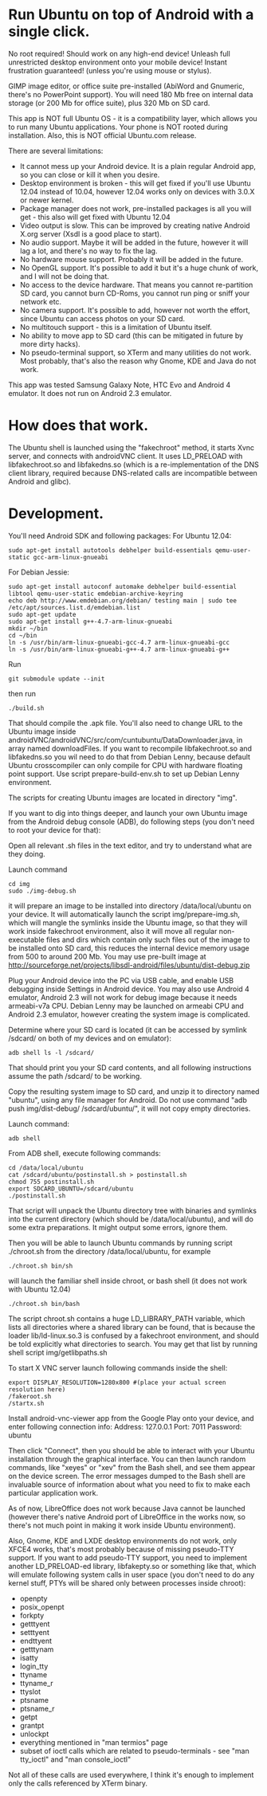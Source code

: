 Run Ubuntu on top of Android with a single click.
=================================================

No root required! Should work on any high-end device!
Unleash full unrestricted desktop environment onto your mobile device!
Instant frustration guaranteed! (unless you're using mouse or stylus).

GIMP image editor, or office suite pre-installed (AbiWord and Gnumeric, there's no PowerPoint support).
You will need 180 Mb free on internal data storage (or 200 Mb for office suite), plus 320 Mb on SD card.

This app is NOT full Ubuntu OS - it is a compatibility layer, which allows you to run many Ubuntu applications.
Your phone is NOT rooted during installation. 
Also, this is NOT official Ubuntu.com release.

There are several limitations:

- It cannot mess up your Android device. It is a plain regular Android app, so you can close or kill it when you desire.
- Desktop environment is broken - this will get fixed if you'll use Ubuntu 12.04 instead of 10.04, however 12.04 works only on devices with 3.0.X or newer kernel.
- Package manager does not work, pre-installed packages is all you will get - this also will get fixed with Ubuntu 12.04
- Video output is slow. This can be improved by creating native Android X.org server (Xsdl is a good place to start).
- No audio support. Maybe it will be added in the future, however it will lag a lot, and there's no way to fix the lag.
- No hardware mouse support. Probably it will be added in the future.
- No OpenGL support. It's possible to add it but it's a huge chunk of work, and I will not be doing that.
- No access to the device hardware. That means you cannot re-partition SD card, you cannot burn CD-Roms, you cannot run ping or sniff your network etc.
- No camera support. It's possible to add, however not worth the effort, since Ubuntu can access photos on your SD card.
- No multitouch support - this is a limitation of Ubuntu itself.
- No ability to move app to SD card (this can be mitigated in future by more dirty hacks).
- No pseudo-terminal support, so XTerm and many utilities do not work. Most probably, that's also the reason why Gnome, KDE and Java do not work.

This app was tested Samsung Galaxy Note, HTC Evo and Android 4 emulator. It does not run on Android 2.3 emulator.

How does that work.
===================

The Ubuntu shell is launched using the "fakechroot" method, it starts Xvnc server, and connects with androidVNC client.
It uses LD_PRELOAD with libfakechroot.so and libfakedns.so (which is a re-implementation of the DNS client library,
required because DNS-related calls are incompatible between Android and glibc).

Development.
============

You'll need Android SDK and following packages:
For Ubuntu 12.04:
```
sudo apt-get install autotools debhelper build-essentials qemu-user-static gcc-arm-linux-gnueabi
```
For Debian Jessie:
```
sudo apt-get install autoconf automake debhelper build-essential libtool qemu-user-static emdebian-archive-keyring
echo deb http://www.emdebian.org/debian/ testing main | sudo tee /etc/apt/sources.list.d/emdebian.list
sudo apt-get update
sudo apt-get install g++-4.7-arm-linux-gnueabi
mkdir ~/bin
cd ~/bin
ln -s /usr/bin/arm-linux-gnueabi-gcc-4.7 arm-linux-gnueabi-gcc
ln -s /usr/bin/arm-linux-gnueabi-g++-4.7 arm-linux-gnueabi-g++
```

Run
```
git submodule update --init
```
then run
```
./build.sh
```

That should compile the .apk file. You'll also need to change URL to the Ubuntu image inside androidVNC/androidVNC/src/com/cuntubuntu/DataDownloader.java, in array named downloadFiles.
If you want to recompile libfakechroot.so and libfakedns.so you wil need to do that from Debian Lenny,
because default Ubuntu crosscompiler can only compile for CPU with hardware floating point support.
Use script prepare-build-env.sh to set up Debian Lenny environment.

The scripts for creating Ubuntu images are located in directory "img".

If you want to dig into things deeper, and launch your own Ubuntu image from the Android debug console (ADB),
do following steps (you don't need to root your device for that):

Open all relevant .sh files in the text editor, and try to understand what are they doing.

Launch command

```
cd img
sudo ./img-debug.sh
```

it will prepare an image to be installed into directory /data/local/ubuntu on your device.
It will automatically launch the script img/prepare-img.sh, which will mangle the symlinks inside the Ubuntu image,
so that they will work inside fakechroot environment, also it will move all regular non-executable files and dirs which contain
only such files out of the image to be installed onto SD card, this reduces the internal device memory usage from 500 to around 200 Mb.
You may use pre-built image at http://sourceforge.net/projects/libsdl-android/files/ubuntu/dist-debug.zip

Plug your Android device into the PC via USB cable, and enable USB debugging inside Settings in Android device.
You may also use Android 4 emulator, Android 2.3 will not work for debug image because it needs armeabi-v7a CPU.
Debian Lenny may be launched on armeabi CPU and Android 2.3 emulator, however creating the system image is complicated.

Determine where your SD card is located (it can be accessed by symlink /sdcard/ on both of my devices and on emulator):
```
adb shell ls -l /sdcard/
```
That should print you your SD card contents, and all following instructions assume the path /sdcard/ to be working.

Copy the resulting system image to SD card, and unzip it to directory named "ubuntu", using any file manager for Android.
Do not use command "adb push img/dist-debug/ /sdcard/ubuntu/", it will not copy empty directories.

Launch command:
```
adb shell
```
From ADB shell, execute following commands:
 
```
cd /data/local/ubuntu
cat /sdcard/ubuntu/postinstall.sh > postinstall.sh
chmod 755 postinstall.sh
export SDCARD_UBUNTU=/sdcard/ubuntu
./postinstall.sh
```

That script will unpack the Ubuntu directory tree with binaries and symlinks into the current directory
(which should be /data/local/ubuntu), and will do some extra preparations. It might output some errors, ignore them.

Then you will be able to launch Ubuntu commands by running script ./chroot.sh from the directory /data/local/ubuntu, for example
```
./chroot.sh bin/sh
```
will launch the familiar shell inside chroot, or bash shell (it does not work with Ubuntu 12.04)
```
./chroot.sh bin/bash
```

The script chroot.sh contains a huge LD_LIBRARY_PATH variable, which lists all directories where a shared library can be found,
that is because the loader lib/ld-linux.so.3 is confused by a fakechroot environment, and should be told explicitly what directories to search.
You may get that list by running shell script img/getlibpaths.sh

To start X VNC server launch following commands inside the shell:

```
export DISPLAY_RESOLUTION=1280x800 #(place your actual screen resolution here)
/fakeroot.sh
/startx.sh
```

Install android-vnc-viewer app from the Google Play onto your device, and enter following connection info:
Address: 127.0.0.1
Port: 7011
Password: ubuntu

Then click "Connect", then you should be able to interact with your Ubuntu installation through the graphical interface.
You can then launch random commands, like "xeyes" or "xev" from the Bash shell, and see them appear on the device screen.
The error messages dumped to the Bash shell are invaluable source of information about what you need to fix to make each particular application work.

As of now, LibreOffice does not work because Java cannot be launched (however there's native Android port of LibreOffice in the works now,
so there's not much point in making it work inside Ubuntu environment).

Also, Gnome, KDE and LXDE desktop environments do not work, only XFCE4 works, that's most probably because of missing pseudo-TTY support.
If you want to add pseudo-TTY support, you need to implement another LD_PRELOAD-ed library, libfakepty.so or something like that,
which will emulate following system calls in user space (you don't need to do any kernel stuff, PTYs will be shared only between processes inside chroot):
- openpty
- posix_openpt
- forkpty
- getttyent
- setttyent
- endttyent
- getttynam
- isatty
- login_tty
- ttyname
- ttyname_r
- ttyslot
- ptsname
- ptsname_r
- getpt
- grantpt
- unlockpt
- everything mentioned in "man termios" page
- subset of ioctl calls which are related to pseudo-terminals - see "man tty_ioctl" and "man console_ioctl"

Not all of these calls are used everywhere, I think it's enough to implement only the calls referenced by XTerm binary.
